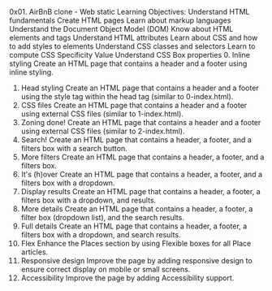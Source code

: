 0x01. AirBnB clone - Web static
Learning Objectives:
Understand HTML fundamentals
Create HTML pages
Learn about markup languages
Understand the Document Object Model (DOM)
Know about HTML elements and tags
Understand HTML attributes
Learn about CSS and how to add styles to elements
Understand CSS classes and selectors
Learn to compute CSS Specificity Value
Understand CSS Box properties
0. Inline styling
Create an HTML page that contains a header and a footer using inline styling.
1. Head styling
Create an HTML page that contains a header and a footer using the style tag within the head tag (similar to 0-index.html).
2. CSS files
Create an HTML page that contains a header and a footer using external CSS files (similar to 1-index.html).
3. Zoning done!
Create an HTML page that contains a header and a footer using external CSS files (similar to 2-index.html).
4. Search!
Create an HTML page that contains a header, a footer, and a filters box with a search button.
5. More filters
Create an HTML page that contains a header, a footer, and a filters box.
6. It's (h)over
Create an HTML page that contains a header, a footer, and a filters box with a dropdown.
7. Display results
Create an HTML page that contains a header, a footer, a filters box with a dropdown, and results.
8. More details
Create an HTML page that contains a header, a footer, a filter box (dropdown list), and the search results.
9. Full details
Create an HTML page that contains a header, a footer, a filters box with a dropdown, and search results.
10. Flex
Enhance the Places section by using Flexible boxes for all Place articles.
11. Responsive design
Improve the page by adding responsive design to ensure correct display on mobile or small screens.
12. Accessibility
Improve the page by adding Accessibility support.
